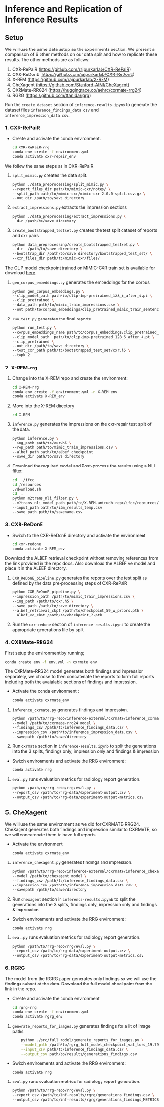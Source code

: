 # Inference and Replication of Inference Results

## Setup
We will use the same data setup as the experiments section. We present a comparison of 6 other methods on our data split and how to replicate these results. The other methods are as follows:

1. CXR-RePaiR (https://github.com/rajpurkarlab/CXR-RePaiR)
2. CXR-ReDonE (https://github.com/rajpurkarlab/CXR-ReDonE)
3. X-REM (https://github.com/rajpurkarlab/X-REM)
4. CheXagent (https://github.com/Stanford-AIMI/CheXagent)
5. CXRMate-RRG24 (https://huggingface.co/aehrc/cxrmate-rrg24)
6. RGRG (https://github.com/ttanida/rgrg)

Run the `create dataset` section of `inference-results.ipynb` to generate the dataset files `inference_findings_data.csv` and `inference_impression_data.csv`. 

### 1. CXR-RePaiR

* Create and activate the conda environment. 
    ```bash
    cd CXR-RePaiR-rrg
    conda env create -f environment.yml
    conda activate cxr-repair_env
    ```
We follow the same steps as in CXR-RePaiR
1. `split_mimic.py` creates the data split.
    ```bash
    python ./data_preprocessing/split_mimic.py \
    --report_files_dir path/to/mimic-cxr/notes/ \
    --split_path path/to/mimic-cxr/mimic-cxr-2.0.0-split.csv.gz \
    --out_dir /path/to/save directory
    ```
1. `extract_impressions.py` extracts the impression sections
    ```bash
    python ./data_preprocessing/extract_impressions.py \
    --dir /path/to/save directory
    ```
1. `create_bootstrapped_testset.py` creates the test split dataset of reports and cxr pairs
    ```bash
    python data_preprocessing/create_bootstrapped_testset.py \
    --dir  /path/to/save directory \
    --bootstrap_dir /path/to/save directory/bootstrapped_test_set/ \
    --cxr_files_dir path/to/mimic-cxr/files/
    ```
The CLIP model checkpoint trained on MIMIC-CXR train set is available for download [here](https://stanfordmedicine.box.com/s/dbebk0jr5651dj8x1cu6b6kqyuuvz3ml).
1. `gen_corpus_embeddings.py` generates the embeddings for the corpus
    ```bash
    python gen_corpus_embeddings.py \
    --clip_model_path path/to/clip-imp-pretrained_128_6_after_4.pt \
    --clip_pretrained \
    --data_path path/to/mimic_train_impressions.csv \
    --out path/to/corpus_embeddings/clip_pretrained_mimic_train_sentence_embeddings.pt
    ```
1. `run_test.py` generates the final reports
    ```bash
    python run_test.py \
    --corpus_embeddings_name path/to/corpus_embeddings/clip_pretrained_mimic_train_sentence_embeddings.pt \
    --clip_model_path  path/to/clip-imp-pretrained_128_6_after_4.pt \
    --clip_pretrained \
    --out_dir /path/to/save directory \
    --test_cxr_path path/to/bootstrapped_test_set/cxr.h5 \
    --topk 2
    ```


### 2. X-REM-rrg

1. Change into the X-REM repo and create the environment:
    ```bash
    cd X-REM-rrg
    conda env create -f environment.yml -n X-REM_env
    conda activate X-REM_env 
    ```

2. Move into the X-REM directory 
    ```bash
    cd X-REM
    ``` 

3. `inference.py` generates the impressions on the cxr-repair test split of the data.
    ```bash
    python inference.py \
    --img_path path/to/cxr.h5 \
    --rep_path path/to/mimic_train_impressions.csv \
    --albef_path path/to/albef_checkpoint
    --save_dir path/to/save directory
    ```

4. Download the required model and Post-process the results using a NLI filter:
    ```bash
    cd ../ifcc
    cd /resources
    ./download.sh
    cd ..
    python m2trans_nli_filter.py \
    --m2trans_nli_model_path path/to/X-REM-anirudh repo/ifcc/resources/model_medrad_19k \
    --input_path path/to/itm_results_temp.csv
    --save_path path/to/savename.csv
    ```


### 3. CXR-ReDonE
* Switch to the CXR-ReDonE directory and activate the environment
    ```bash
    cd cxr-redone
    conda activate X-REM_env
    ```
Download the ALBEF retrieval checkpoint without removing references from the link provided in the repo docs. Also download the ALBEF ve model and place it in the ALBEF directory. 
1. `CXR_ReDonE_pipeline.py` generates the reports over the test split as defined by the data pre-processing steps of CXR-RePaiR
    ```bash
    python CXR_ReDonE_pipeline.py \
    --impression_path /path/to/mimic_train_impressions.csv \
    --img_path /path/to/cxr.h5 \
    --save_path /path/to/save directory \
    --albef_retrieval_ckpt /path/to/checkpoint_59_w_priors.pth \
    --albef_ve_ckpt /path/to/checkpoint_7.pth
    ```
2. Run the `cxr-redone` section of `inference-results.ipynb` to create the appropriate generations file by split    


### 4. CXRMate-RRG24 

First setup the environment by running;
```bash
conda create env -f env.yml -n cxrmate_env
```
The CXRMate-RRG24 model generates both findings and impression separately, we choose to then concatenate the reports to form full reports including both the avaialable sections of findings and impression. 

* Activate the conda environment : 
    ```bash
    conda activate cxrmate_env
    ```
1. `inference_cxrmate.py` generates findings and impression.
    ```bash
    python /path/to/rrg-repo/inference-external/cxrmate/inference_cxrmate.py \
    --model /path/to/cxrmate-rrg24 model \
    --findings_csv /path/to/inference_findings_data.csv \
    --impression_csv /path/to/inference_impression_data.csv \
    --savepath /path/to/save/directory
    ```
2. Run `cxrmate` section in `inference-results.ipynb` to split the generations into the 3 splits, findings only, impression only and findings & impression

* Switch environments and activate the RRG environment :
    ```bash
    conda activate rrg
    ```
1. `eval.py` runs evaluation metrics for radiology report generation.
    ```bash
    python /path/to/rrg-repo/rrg/eval.py \
    --report_csv /path/to/rrg-data/experiment-output.csv \
    --output_csv /path/to/rrg-data/experiment-output-metrics.csv
    ```

## 5. CheXagent

We will use the same environment as we did for CXRMATE-RRG24. CheXagent generates both findings and impression similar to CXRMATE, so we will concatenate them to have full reports.

* Activate the environment
    ```bash
    conda activate cxrmate_env
    ```

1. `inference_chexagent.py` generates findings and impression.
    ```bash
    python /path/to/rrg-repo/inference-external/cxrmate/inference_chexagent.py \
    --model /path/to/chexagent model \
    --findings_csv /path/to/inference_findings_data.csv \
    --impression_csv /path/to/inference_impression_data.csv \
    --savepath /path/to/save/directory
    ```
2. Run `chexagent` section in `inference-results.ipynb` to split the generations into the 3 splits, findings only, impression only and findings & impression

* Switch environments and activate the RRG environment :
    ```bash
    conda activate rrg
    ```
1. `eval.py` runs evaluation metrics for radiology report generation.
    ```bash
    python /path/to/rrg-repo/rrg/eval.py \
    --report_csv /path/to/rrg-data/experiment-output.csv \
    --output_csv /path/to/rrg-data/experiment-output-metrics.csv
    ```

### 6. RGRG
The model from the RGRG paper generates only findings so we will use the findings subset of the data. Download the full model checkpoint from the link in the repo.

* Create and activate the conda environment 
    ```bash
    cd rgrg-rrg
    conda env create -f environment.yml 
    conda activate rgrg_env
    ```

1. `generate_reports_for_images.py` generates findings for a lit of image paths
    ```bash
        python ./src/full_model/generate_reports_for_images.py \
        --model_path /path/to/rgrg_full_model_checkpoint_val_loss_19.793_overall_steps_155252.pt \
        --input_csv path/to/inference_findings_data.csv \
        --output_csv path/to/results/generations_findings.csv
    ```

* Switch environments and activate the RRG environment :
    ```bash
    conda activate rrg
    ```
1. `eval.py` runs evaluation metrics for radiology report generation.
    ```bash
    python /path/to/rrg-repo/rrg/eval.py \
    --report_csv /path/to/inf-results/rgrg/generations_findings.csv \
    --output_csv /path/to/inf-results/rgrg/generations_findings_METRICS.csv